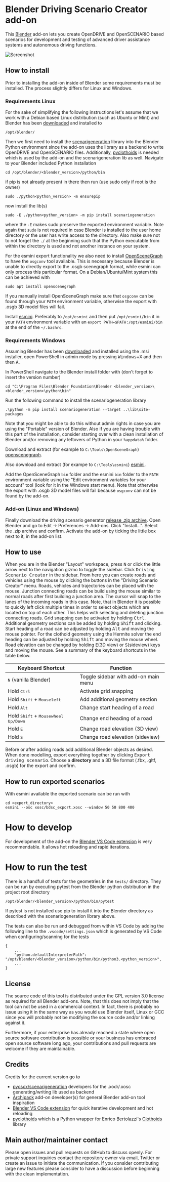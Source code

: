 # Blender Driving Scenario Creator add-on

This [Blender](https://www.blender.org/) add-on lets you create OpenDRIVE and
OpenSCENARIO based scenarios for development and testing of advanced driver
assistance systems and autonomous driving functions.

![Screenshot](screenshot.png)

## How to install

Prior to installing the add-on inside of Blender some requirements must be
installed. The process slightly differs for Linux and Windows.

###  Requirements Linux

For the sake of simplifying the following instructions let's assume that we
work with a Debian based Linux distribution (such as Ubuntu or Mint) and Blender
has been [downloaded](https://www.blender.org/download/) and installed to

    /opt/blender/

Then we first need to install the
[scenarigeneration](https://github.com/pyoscx/scenariogeneration) library into
the Blender Python environment since the add-on uses the library as a backend to
write OpenDRIVE and OpenSCENARIO files. Additionally,
[pyclothoids](https://github.com/phillipd94/pyclothoids) is needed which is used
by the add-on and the scenarigeneration lib as well. Navigate to your Blender
included Python installation

    cd /opt/blender/<blender_version>/python/bin

if pip is not already present in there then run (use sudo only if root is the
owner)

    sudo ./python<python_version> -m ensurepip

now install the lib(s)

    sudo -E ./python<python_version> -m pip install scenariogeneration

where the `-E` makes sudo preserve the exported environment variable. Note again
that `sudo` is not required in case Blender is installed to the user home
directory or the user has write access to the directory. Also make sure not to
not forget the `./` at the beginning such that the Python executable from within
the directory is used and not another instance on your system.

For the esmini export functionality we also need to install
[OpenSceneGraph](http://www.openscenegraph.org/) to have the `osgconv` tool
available. This is necessary because Blender is unable to directly export to the
.osgb scenegraph format, while esmini can only process this particular format.
On a Debian/Ubuntu/Mint system this can be achieved with

    sudo apt install openscenegraph

If you manually install OpenSceneGraph make sure that `osgconv` can be found
through your `PATH` environment variable, otherwise the export with .osgb 3D
model files will fail.

Install [esmini](ttps://github.com/esmini/esmini/releases). Preferably to
`/opt/esmini` and then put `/opt/esmini/bin` it in your `PATH` environment
variable with an `export PATH=$PATH:/opt/esmini/bin` at the end of the
`~/.bashrc`.

### Requirements Windows

Assuming Blender has been [downloaded](https://www.blender.org/download/) and
installed using the .msi installer, open PowerShell in admin mode by pressing
<kbd>Windows</kbd>+<kbd>X</kbd> and then then <kbd>A</kbd>.

In PowerShell navigate to the Blender install folder with (don't forget to
insert the version number)

    cd "C:\Program Files\Blender Foundation\Blender <blender_version>\<blender_version>\python\bin"

Run the following command to install the scenariogeneration library

    .\python -m pip install scenariogeneration --target ..\lib\site-packages

Note that you might be able to do this without admin rights in case you are
using the "Portable" version of Blender. Also if you are having trouble with
this part of the installation, consider starting over with a clean installation
of Blender and/or removing any leftovers of Python in your `%appdata%` folder.

Download and extract (for example to `C:\Tools\OpenSceneGraph`)
[openscenegraph](https://objexx.com/OpenSceneGraph.html).

Also download and extract (for exampe to `C:\Tools\esmini`)
[esmini](https://github.com/esmini/esmini/releases).

Add the OpenSceneGraph `bin` folder and the esmini `bin` folder to the `PATH`
environment variable using the "Edit environment variables for your account"
tool (look for it in the Windows start menu). Note that otherwise the export
with .osgb 3D model files will fail because `osgconv` can not be found by the
add-on.

### Add-on (Linux and Windows)

Finally download the driving scenario generator [release .zip
archive](https://github.com/johschmitz/blender-driving-scenario-creator/releases/).
Open Blender and go to Edit -> Preferences -> Add-ons. Click "Install...".
Select the .zip archive and confirm. Activate the add-on by ticking the little
box next to it, in the add-on list.

## How to use

When you are in the Blender "Layout" workspace, press <kbd>N</kbd> or click the
little arrow next to the navigation gizmo to toggle the sidebar. Click
<kbd>Driving Scenario Creator</kbd> in the sidebar. From here you can create
roads and vehicles using the mouse by clicking the buttons in the "Driving
Scenario Creator" menu. Roads, vehicles and trajectories can be placed with the
mouse. Junction connecting roads can be build using the mouse similar to normal
roads after first building a junction area. The cursor will snap to the lanes of
the incoming roads in this case. Note, that in Blender it is possible to quickly
left click multiple times in order to select objects which are located on top of
each other. This helps with selecting and deleting junction connecting roads.
Grid snapping can be activated by holding <kbd>Ctrl</kbd>. Additional geometry
sections can be added by holding <kbd>Shift</kbd> and clicking. Start heading of
a road can be adjusted by holding <kbd>Alt</kbd> and moving the mouse pointer.
For the clothoid geometry using the Hermite solver the end heading can be
adjusted by holding <kbd>Shift</kbd> and moving the mouse wheel. Road elevation
can be changed by holding <kbd>E</kbd>(3D view) or <kbd>S</kbd>(sideview) keys
and moving the mouse. See a summary of the keyboard shortcuts in the table
below.

| Keyboard Shortcut                                     | Function                             |
| ----------------------------------------------------- | ------------------------------------ |
| <kbd>N</kbd> (vanilla Blender)                        | Toggle sidebar with add-on main menu |
| Hold <kbd>Ctrl</kbd>                                  | Activate grid snapping               |
| Hold <kbd>Shift</kbd> + <kbd>Mouseleft</kbd>          | Add additional geometry section      |
| Hold <kbd>Alt</kbd>                                   | Change start heading of a road       |
| Hold <kbd>Shift</kbd> + <kbd>Mousewheel Up/Down</kbd> | Change end heading of a road         |
| Hold <kbd>E</kbd>                                     | Change road elevation (3D view)      |
| Hold <kbd>S</kbd>                                     | Change road elevation (sideview)     |

Before or after adding roads add additional Blender objects as desired. When
done modelling, export everything together by clicking <kbd>Export driving
scenario</kbd>. Choose a **directory** and a 3D file format (.fbx, .gltf, .osgb)
for the export and confirm.

## How to run exported scenarios

With esmini available the exported scenario can be run with

    cd <export_directory>
    esmini --osc xosc/bdsc_export.xosc --window 50 50 800 400

# How to develop

For development of the add-on the [Blender VS Code
extension](https://github.com/JacquesLucke/blender_vscode) is very
recommendable. It allows hot reloading and rapid iterations.

# How to run the test

There is a handfull of tests for the geometries in the `tests/` directory. They
can be run by executing pytest from the Blender python distribution in the
project root directory

    /opt/blender/<blender_version>/python/bin/pytest

If pytest is not installed use pip to install it into the Blender directory as
described with the scenariogeneration library above.

The tests can also be run and debugged from within VS Code by adding the
following line to the `.vscode/settings.json` which is generated by VS Code when
configuring/scanning for the tests

    {
        ...
        "python.defaultInterpreterPath": "/opt/blender/<blender_version>/python/bin/python3.<python_version>",
        ...
    }

## License

The source code of this tool is distributed under the GPL version 3.0 license as
required for all Blender add-ons. Note, that this does not imply that the tool
can not be used in a commercial context. In fact, there is probably no issue
using it in the same way as you would use Blender itself, Linux or GCC since you
will probably not be modifying the source code and/or linking against it.

Furthermore, if your enterprise has already reached a state where open source
software contribution is possible or your business has embraced open source
software long ago, your contributions and pull requests are welcome if they are
maintainable.

## Credits

Credits for the current version go to
- [pyoscx/scenarigeneration](https://github.com/pyoscx/scenariogeneration)
  developers for the .xodr/.xosc generating/writing lib used as backend
- [Archipack](https://github.com/s-leger/archipack) add-on developer(s) for
  general Blender add-on tool inspiration
- [Blender VS Code extension](https://github.com/JacquesLucke/blender_vscode)
  for quick iterative development and hot reloading
- [pyclothoids](https://github.com/phillipd94/pyclothoids) which is a Python
  wrapper for Enrico Bertolazzi's
  [Clothoids](https://github.com/ebertolazzi/Clothoids) library

## Main author/maintainer contact

Please open issues and pull requests on GitHub to discuss openly. For private
support inquiries contact the repository owner via email, Twitter or create an
issue to initiate the communication. If you consider contributing large new
features please consider to have a discussion before beginning with the clean
implementation.
